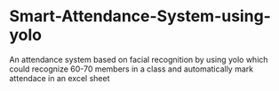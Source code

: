 # Smart-Attendance-System-using-yolo
An attendance system based on facial recognition by using yolo which could recognize 60-70 members in a class and automatically mark attendace in an excel sheet
